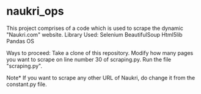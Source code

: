 # naukri_ops
This project comprises of a code which is used to scrape the dynamic "Naukri.com" website.
Library Used: 
    Selenium
    BeautifulSoup
    Html5lib
    Pandas 
    OS

Ways to proceed:
    Take a clone of this repository.
    Modify how many pages you want to scrape on line number 30 of scraping.py.
    Run the file "scraping.py".

Note* If you want to scrape any other URL of Naukri, do change it from the constant.py file.

